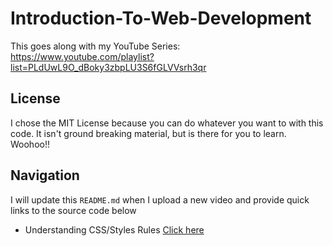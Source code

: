 # Introduction-To-Web-Development
This goes along with my YouTube Series: https://www.youtube.com/playlist?list=PLdUwL9O_dBoky3zbpLU3S6fGLVVsrh3qr

## License
I chose the MIT License because you can do whatever you want to with this code. It isn't ground breaking material, but is there for you to learn. Woohoo!!

## Navigation
I will update this `README.md` when I upload a new video and provide quick links to the source code below
* Understanding CSS/Styles Rules [Click here](https://github.com/FOD17/Introduction-To-Web-Development/tree/main/Understanding%20CSS%20and%20Style%20Rules)
